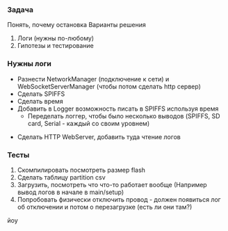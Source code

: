 ### Задача 

Понять, почему остановка
Варианты решения
1. Логи (нужны по-любому)
2. Гипотезы и тестирование

### Нужны логи

+ Разнести NetworkManager (подключение к сети) и WebSocketServerManager (чтобы потом сделать http сервер)
+ Сделать SPIFFS
+ Сделать время
+ Добавить в Logger возможность писать в SPIFFS используя время
    - Переделать логгер, чтобы было несколько выводов (SPIFFS, SD card, Serial - каждый со своим уровнем)
- Сделать HTTP WebServer, добавить туда чтение логов



### Тесты
1. Скомпилировать посмотреть размер flash 
2. Сделать таблицу partition csv
3. Загрузить, посмотреть что что-то работает вообще (Например вывод логов в начале в main/setup)
4. Попробовать физически отключить провод - должен появиться лог об отключении и потом о перезагрузке (есть ли они там?)

йоу